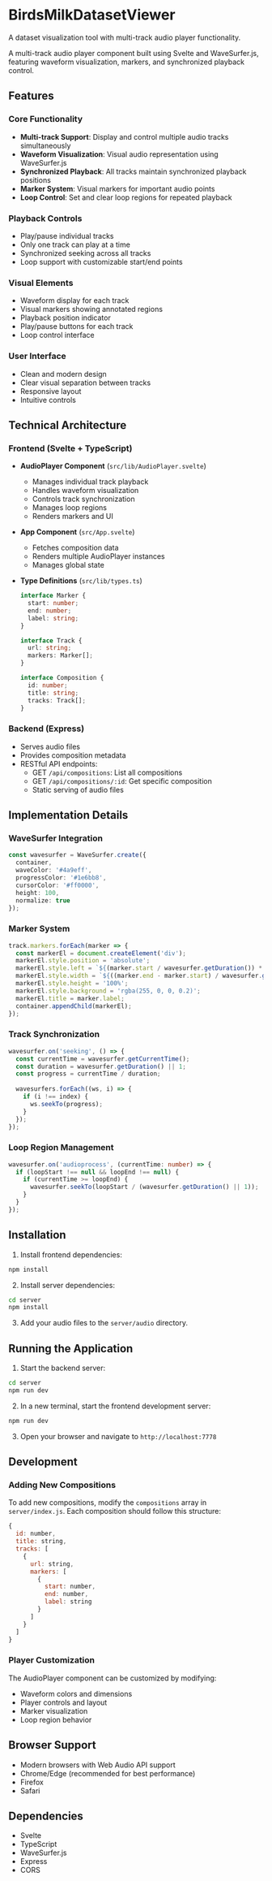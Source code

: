 # BirdsMilkDatasetViewer

A dataset visualization tool with multi-track audio player functionality.

A multi-track audio player component built using Svelte and WaveSurfer.js, featuring waveform visualization, markers, and synchronized playback control.

## Features

### Core Functionality
- **Multi-track Support**: Display and control multiple audio tracks simultaneously
- **Waveform Visualization**: Visual audio representation using WaveSurfer.js
- **Synchronized Playback**: All tracks maintain synchronized playback positions
- **Marker System**: Visual markers for important audio points
- **Loop Control**: Set and clear loop regions for repeated playback

### Playback Controls
- Play/pause individual tracks
- Only one track can play at a time
- Synchronized seeking across all tracks
- Loop support with customizable start/end points

### Visual Elements
- Waveform display for each track
- Visual markers showing annotated regions
- Playback position indicator
- Play/pause buttons for each track
- Loop control interface

### User Interface
- Clean and modern design
- Clear visual separation between tracks
- Responsive layout
- Intuitive controls

## Technical Architecture

### Frontend (Svelte + TypeScript)
- **AudioPlayer Component** (`src/lib/AudioPlayer.svelte`)
  - Manages individual track playback
  - Handles waveform visualization
  - Controls track synchronization
  - Manages loop regions
  - Renders markers and UI

- **App Component** (`src/App.svelte`)
  - Fetches composition data
  - Renders multiple AudioPlayer instances
  - Manages global state

- **Type Definitions** (`src/lib/types.ts`)
  ```typescript
  interface Marker {
    start: number;
    end: number;
    label: string;
  }

  interface Track {
    url: string;
    markers: Marker[];
  }

  interface Composition {
    id: number;
    title: string;
    tracks: Track[];
  }
  ```

### Backend (Express)
- Serves audio files
- Provides composition metadata
- RESTful API endpoints:
  - GET `/api/compositions`: List all compositions
  - GET `/api/compositions/:id`: Get specific composition
  - Static serving of audio files

## Implementation Details

### WaveSurfer Integration
```typescript
const wavesurfer = WaveSurfer.create({
  container,
  waveColor: '#4a9eff',
  progressColor: '#1e6bb8',
  cursorColor: '#ff0000',
  height: 100,
  normalize: true
});
```

### Marker System
```typescript
track.markers.forEach(marker => {
  const markerEl = document.createElement('div');
  markerEl.style.position = 'absolute';
  markerEl.style.left = `${(marker.start / wavesurfer.getDuration()) * 100}%`;
  markerEl.style.width = `${((marker.end - marker.start) / wavesurfer.getDuration()) * 100}%`;
  markerEl.style.height = '100%';
  markerEl.style.background = 'rgba(255, 0, 0, 0.2)';
  markerEl.title = marker.label;
  container.appendChild(markerEl);
});
```

### Track Synchronization
```typescript
wavesurfer.on('seeking', () => {
  const currentTime = wavesurfer.getCurrentTime();
  const duration = wavesurfer.getDuration() || 1;
  const progress = currentTime / duration;
  
  wavesurfers.forEach((ws, i) => {
    if (i !== index) {
      ws.seekTo(progress);
    }
  });
});
```

### Loop Region Management
```typescript
wavesurfer.on('audioprocess', (currentTime: number) => {
  if (loopStart !== null && loopEnd !== null) {
    if (currentTime >= loopEnd) {
      wavesurfer.seekTo(loopStart / (wavesurfer.getDuration() || 1));
    }
  }
});
```

## Installation

1. Install frontend dependencies:
```bash
npm install
```

2. Install server dependencies:
```bash
cd server
npm install
```

3. Add your audio files to the `server/audio` directory.

## Running the Application

1. Start the backend server:
```bash
cd server
npm run dev
```

2. In a new terminal, start the frontend development server:
```bash
npm run dev
```

3. Open your browser and navigate to `http://localhost:7778`

## Development

### Adding New Compositions

To add new compositions, modify the `compositions` array in `server/index.js`. Each composition should follow this structure:

```javascript
{
  id: number,
  title: string,
  tracks: [
    {
      url: string,
      markers: [
        {
          start: number,
          end: number,
          label: string
        }
      ]
    }
  ]
}
```

### Player Customization

The AudioPlayer component can be customized by modifying:
- Waveform colors and dimensions
- Player controls and layout
- Marker visualization
- Loop region behavior

## Browser Support
- Modern browsers with Web Audio API support
- Chrome/Edge (recommended for best performance)
- Firefox
- Safari

## Dependencies
- Svelte
- TypeScript
- WaveSurfer.js
- Express
- CORS
